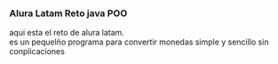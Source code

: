 ### Alura Latam Reto java POO
aqui esta el reto de alura latam.  
es un pequelño programa para convertir monedas simple y sencillo sin conplicaciones 

